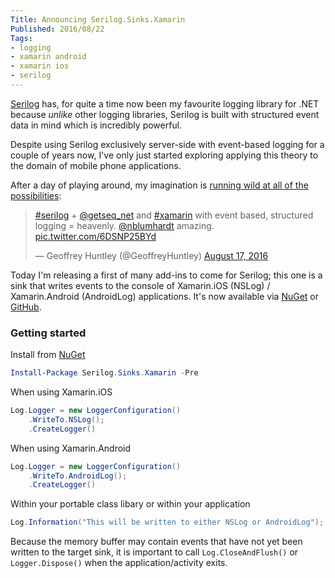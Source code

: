 ```yaml
---
Title: Announcing Serilog.Sinks.Xamarin
Published: 2016/08/22
Tags:
- logging
- xamarin android
- xamarin ios
- serilog
---
```


[Serilog](https://serilog.net) has, for quite a time now been my favourite logging library for .NET because _unlike_ other logging libraries, Serilog is built with structured event data in mind which is incredibly powerful.

Despite using Serilog exclusively server-side with event-based logging for a couple of years now, I've only just started exploring applying this theory to the domain of mobile phone applications.

After a day of playing around, my imagination is [running wild at all of the possibilities](https://github.com/serilog/serilog/issues/829#issuecomment-241157512):

<blockquote class="twitter-tweet" data-lang="en"><p lang="en" dir="ltr"><a href="https://twitter.com/hashtag/serilog?src=hash">#serilog</a> + <a href="https://twitter.com/getseq_net">@getseq_net</a> and <a href="https://twitter.com/hashtag/xamarin?src=hash">#xamarin</a> with event based, structured logging = heavenly.  <a href="https://twitter.com/nblumhardt">@nblumhardt</a> amazing. <a href="https://t.co/6DSNP25BYd">pic.twitter.com/6DSNP25BYd</a></p>&mdash; Geoffrey Huntley (@GeoffreyHuntley) <a href="https://twitter.com/GeoffreyHuntley/status/765744329671311361">August 17, 2016</a></blockquote>
<script async src="//platform.twitter.com/widgets.js" charset="utf-8"></script>

Today I'm releasing a first of many add-ins to come for Serilog; this one is a sink that writes events to the console of Xamarin.iOS (NSLog) / Xamarin.Android (AndroidLog) applications. It's now available via [NuGet](https://www.nuget.org/packages/serilog.sinks.xamarin) or [GitHub](https://github.com/serilog/serilog-sinks-xamarin).

### Getting started

Install from [NuGet](https://nuget.org/packages/serilog.sinks.xamarin)

```powershell
Install-Package Serilog.Sinks.Xamarin -Pre
```

When using Xamarin.iOS

```csharp
Log.Logger = new LoggerConfiguration()
    .WriteTo.NSLog();
    .CreateLogger()
```

When using Xamarin.Android

```csharp
Log.Logger = new LoggerConfiguration()
    .WriteTo.AndroidLog();
    .CreateLogger()
```

Within your portable class libary or within your application

```csharp
Log.Information("This will be written to either NSLog or AndroidLog");
```

Because the memory buffer may contain events that have not yet been written to the target sink, it is important to call `Log.CloseAndFlush()` or `Logger.Dispose()` when the application/activity exits.
